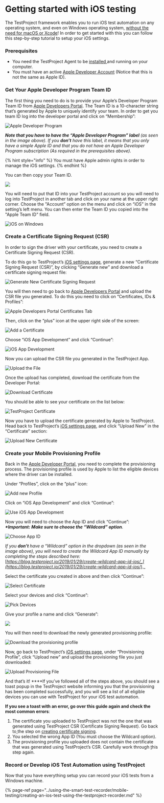# Getting started with iOS testing

The TestProject framework enables you to run iOS test automation on any operating system, and even on Windows operating system, [without the need for macOS or Xcode](https://blog.testproject.io/2018/06/11/ios-test-windows-without-mac/)! In order to get started with this you can follow this step-by-step tutorial to setup your iOS settings.

### Prerequisites

* You need the TestProject Agent to be [installed ](installation-and-setup.md)and running on your computer.
* You must have an active [Apple Developer Account](https://idmsa.apple.com/IDMSWebAuth/signin?appIdKey=891bd3417a7776362562d2197f89480a8547b108fd934911bcbea0110d07f757&path=%2Faccount%2F&rv=1) \(Notice that this is not the same as Apple ID\).

### Get Your Apple Developer Program Team ID

The first thing you need to do is to provide your Apple’s Developer Program Team ID from [Apple Developers Portal](https://developer.apple.com/account/#/overview). The Team ID is a 10-character string that’s generated by Apple to uniquely identify your team. In order to get you team ID log into the developer portal and click on “Membership”:

![Apple Developer Program](https://blog.testproject.io/wp-content/uploads/2019/01/2.1.png)

_**Note that you have to have the “Apple Developer Program” label** \(as seen in the image above\). If you **don’t** have this label, it means that you only have a simple Apple ID and that you do not have an Apple Developer Program subscription \(As required in the prerequisites above\)._ 

{% hint style="info" %}
You must have Apple admin rights in order to manage the iOS settings.
{% endhint %}

You can then copy your Team ID.

![](https://blog.testproject.io/wp-content/uploads/2019/01/2.2.png)

You will need to put that ID into your TestProject account so you will need to log into TestProject in another tab and click on your name at the upper right corner. Choose the  "Account” option on the menu  and click on “iOS” in the setting’s left menu. You can then enter the Team ID you copied into the "Apple Team ID" field.

![iOS on Windows](https://blog.testproject.io/wp-content/uploads/2019/01/Step_2.3.png)

### Create a Certificate Signing Request \(CSR\)

In order to sign the driver with your certificate, you need to create a Certificate Signing Request \(CSR\).

To do this go to TestProject’s [iOS settings page](https://app.testproject.io/#/settings/ios), generate a new “Certificate Signing Request \(CSR\)”, by clicking “Generate new” and download a certificate signing request file:

![Generate New Certificate Signing Request](https://blog.testproject.io/wp-content/uploads/2019/01/Step_3.1.png)

You will then need to go back to [Apple Developers Portal](https://developer.apple.com/account/ios/certificate) and upload the CSR file you generated. To do this you need to click on “Certificates, IDs & Profiles”:

![Apple Developers Portal Certificates Tab](https://blog.testproject.io/wp-content/uploads/2019/01/3.2.png)

Then, click on the “plus” icon at the upper right side of the screen:

![Add a Certificate](https://blog.testproject.io/wp-content/uploads/2019/01/3.3.png)

Choose “iOS App Development” and click “Continue”:

![iOS App Development](https://blog.testproject.io/wp-content/uploads/2019/01/3.4.png)

Now you can upload the CSR file you generated in the TestProject App.

![Upload the File](https://blog.testproject.io/wp-content/uploads/2019/01/3.7.png)

Once the upload has completed, download the certificate from the Developer Portal:

![Download Certificate](https://blog.testproject.io/wp-content/uploads/2019/01/3.8.png)

You should be able to see your certificate on the list below:

![TestProject Certificate](https://blog.testproject.io/wp-content/uploads/2019/01/3.9.png)

Now you have to upload the certificate generated by Apple to TestProject. Head back to TestProject’s [iOS settings page](https://app.testproject.io/#/settings/ios), and click “Upload New” in the “Certificate” section:

![Upload New Certificate](https://blog.testproject.io/wp-content/uploads/2019/01/Step_3.10.png)

### Create your Mobile Provisioning Profile

Back in the [Apple Developer Portal](https://developer.apple.com/account/ios/profile/), you need to complete the provisioning process. The provisioning profile is used by Apple to list the eligible devices where the driver can be installed.

Under “Profiles”, click on the “plus” icon:

![Add new Profile](https://blog.testproject.io/wp-content/uploads/2019/01/4.1.png)

Click on “iOS App Development” and click “Continue”:

![Use iOS App Development](https://blog.testproject.io/wp-content/uploads/2019/01/4.2-1.png)

Now you will need to choose the App ID and click “Continue”:  
_**\*Important:** **Make sure to choose the “Wildcard” option**._

![Choose App ID](https://blog.testproject.io/wp-content/uploads/2019/01/4.3-1.png)

_If you **don’t** have a “Wildcard” option in the dropdown \(as seen in the image above\), you will need to create the Wildcard App ID manually by completing the steps described here:_ [_https://blog.testproject.io/2019/01/29/create-wildcard-app-id-ios/_](https://blog.testproject.io/2019/01/29/create-wildcard-app-id-ios/)_._

Select the certificate you created in above and then click “Continue”:

![Select Certificate](https://blog.testproject.io/wp-content/uploads/2019/01/4.4-1.png)

Select your devices and click “Continue”:

![Pick Devices](https://blog.testproject.io/wp-content/uploads/2019/01/4.5-1.png)

Give your profile a name and click “Generate”:

![](https://blog.testproject.io/wp-content/uploads/2019/01/4.6-1.png)

You will then need to download the newly generated provisioning profile:  


![Download the provisioning profile](https://blog.testproject.io/wp-content/uploads/2019/01/4.7-1.png)

Now, go back to TestProject’s [iOS settings page](https://app.testproject.io/#/settings/ios), under “Provisioning Profile”, click “Upload new” and upload the provisioning file you just downloaded:

![Upload Provisioning File](https://blog.testproject.io/wp-content/uploads/2019/01/Step_18.png)

And that’s it! ****If you’ve followed all of the steps above, you should see a toast popup in the TestProject website informing you that the provisioning has been completed successfully, and you will see a list of all eligible devices you can use with TestProject for your iOS test automation.

**If you see a toast with an error, go over this guide again and check the most common errors**:

1. The certificate you uploaded to TestProject was not the one that was generated using TestProject CSR \(Certificate Signing Request\). Go back to[ ](getting-started-with-ios-testing.md#step-3-create-a-certificate-signing-request-csr)the step on [creating certificate signing](getting-started-with-ios-testing.md#create-a-certificate-signing-request-csr).
2. You selected the wrong App ID \(You must choose the Wildcard option\). 
3. The provisioning profile you uploaded does not contain the certificate that was generated using TestProject’s CSR. Carefully work through [t](getting-started-with-ios-testing.md#step-4-create-your-mobile-provisioning-profile)his step again.

### Record or Develop iOS Test Automation using TestProject

Now that you have everything setup you can record your iOS tests from a Windows machine.

{% page-ref page="../using-the-smart-test-recorder/mobile-testing/creating-an-ios-test-using-the-testproject-recorder.md" %}

